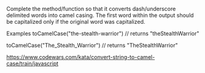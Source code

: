 Complete the method/function so that it converts dash/underscore delimited words into camel casing. The first word within the output should be capitalized only if the original word was capitalized.

Examples
toCamelCase("the-stealth-warrior") // returns "theStealthWarrior"

toCamelCase("The_Stealth_Warrior") // returns "TheStealthWarrior"

https://www.codewars.com/kata/convert-string-to-camel-case/train/javascript